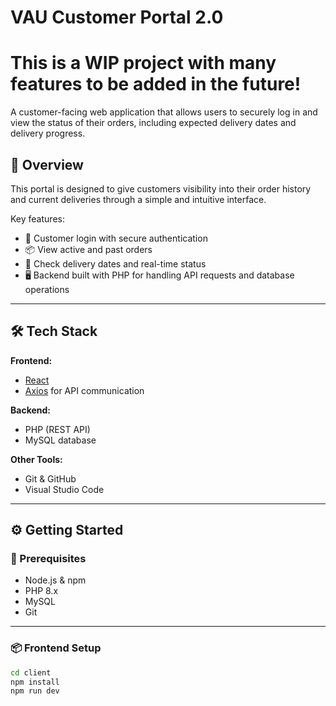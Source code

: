 # VAU Customer Portal 2.0

# This is a WIP project with many features to be added in the future!

A customer-facing web application that allows users to securely log in and view the status of their orders, including expected delivery dates and delivery progress.

## 🚀 Overview

This portal is designed to give customers visibility into their order history and current deliveries through a simple and intuitive interface.

Key features:
- 🔐 Customer login with secure authentication
- 📦 View active and past orders
- 🚚 Check delivery dates and real-time status
- 🖥️ Backend built with PHP for handling API requests and database operations

---

## 🛠️ Tech Stack

**Frontend:**
- [React](https://reactjs.org/)
- [Axios](https://axios-http.com/) for API communication

**Backend:**
- PHP (REST API)
- MySQL database

**Other Tools:**
- Git & GitHub
- Visual Studio Code

---

## ⚙️ Getting Started

### 🧩 Prerequisites

- Node.js & npm
- PHP 8.x
- MySQL
- Git

---

### 📦 Frontend Setup

```bash
cd client
npm install
npm run dev

